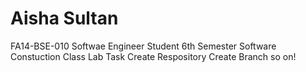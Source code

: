 # Aisha Sultan
FA14-BSE-010
Softwae Engineer Student
6th Semester
Software Constuction Class
Lab Task
Create Respository
Create Branch
so on!
